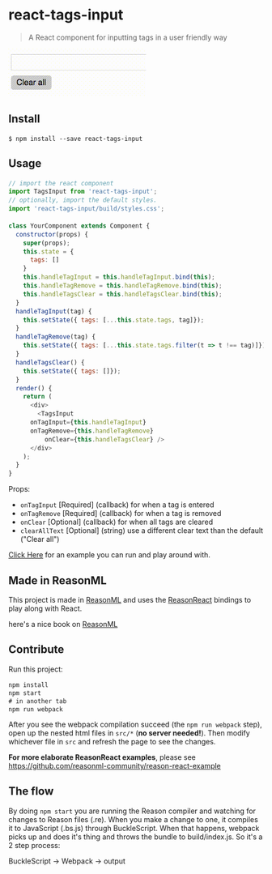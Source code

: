 # react-tags-input

> A React component for inputting tags in a user friendly way

![](showcase.gif)

## Install
```
$ npm install --save react-tags-input
```

## Usage
```js
// import the react component
import TagsInput from 'react-tags-input';
// optionally, import the default styles.
import 'react-tags-input/build/styles.css';

class YourComponent extends Component {
  constructor(props) {
    super(props);
    this.state = {
      tags: []
    }
    this.handleTagInput = this.handleTagInput.bind(this);
    this.handleTagRemove = this.handleTagRemove.bind(this);
    this.handleTagsClear = this.handleTagsClear.bind(this);
  }
  handleTagInput(tag) {
    this.setState({ tags: [...this.state.tags, tag]});
  }
  handleTagRemove(tag) {
    this.setState({ tags: [...this.state.tags.filter(t => t !== tag)]});
  }
  handleTagsClear() {
    this.setState({ tags: []});
  }
  render() {
    return (
      <div>
        <TagsInput
	  onTagInput={this.handleTagInput}
	  onTagRemove={this.handleTagRemove}
          onClear={this.handleTagsClear} />
      </div>
    );
  }
}
```

Props:
- ```onTagInput``` [Required] (callback) for when a tag is entered
- ```onTagRemove``` [Required] (callback) for when a tag is removed
- ```onClear``` [Optional] (callback) for when all tags are cleared
- ```clearAllText``` [Optional] (string) use a different clear text than the default ("Clear all")


[Click Here](https://github.com/jpsierens/react-tags-input-example) for an example you can run and play around with.

## Made in ReasonML
This project is made in [ReasonML](https://reasonml.github.io/) and uses the [ReasonReact](https://reasonml.github.io/reason-react/) bindings to play along with React.

here's a nice book on [ReasonML](http://reasonmlhub.com/exploring-reasonml/)


## Contribute
Run this project:

```
npm install
npm start
# in another tab
npm run webpack
```

After you see the webpack compilation succeed (the `npm run webpack` step), open up the nested html files in `src/*` (**no server needed!**). Then modify whichever file in `src` and refresh the page to see the changes.

**For more elaborate ReasonReact examples**, please see https://github.com/reasonml-community/reason-react-example

## The flow
By doing ```npm start``` you are running the Reason compiler and watching for changes to Reason files (.re). When you make a change to one, it compiles it to JavaScript (.bs.js) through BuckleScript. When that happens, webpack picks up and does it's thing and throws the bundle to build/index.js. So it's a 2 step process:

BuckleScript -> Webpack -> output
